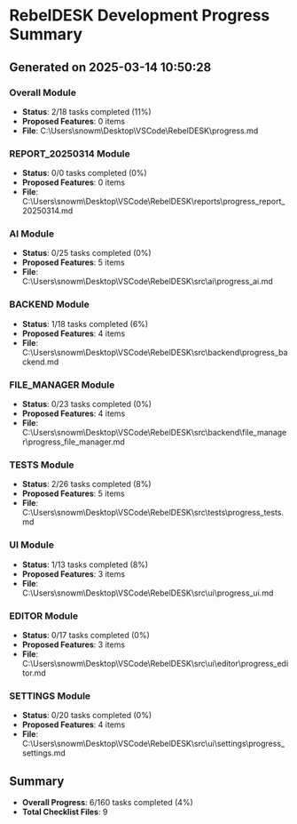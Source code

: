 ﻿# RebelDESK Development Progress Summary
## Generated on 2025-03-14 10:50:28

### Overall Module
- **Status**: 2/18 tasks completed (11%)
- **Proposed Features**: 0 items
- **File**: C:\Users\snowm\Desktop\VSCode\RebelDESK\progress.md

### REPORT_20250314 Module
- **Status**: 0/0 tasks completed (0%)
- **Proposed Features**: 0 items
- **File**: C:\Users\snowm\Desktop\VSCode\RebelDESK\reports\progress_report_20250314.md

### AI Module
- **Status**: 0/25 tasks completed (0%)
- **Proposed Features**: 5 items
- **File**: C:\Users\snowm\Desktop\VSCode\RebelDESK\src\ai\progress_ai.md

### BACKEND Module
- **Status**: 1/18 tasks completed (6%)
- **Proposed Features**: 4 items
- **File**: C:\Users\snowm\Desktop\VSCode\RebelDESK\src\backend\progress_backend.md

### FILE_MANAGER Module
- **Status**: 0/23 tasks completed (0%)
- **Proposed Features**: 4 items
- **File**: C:\Users\snowm\Desktop\VSCode\RebelDESK\src\backend\file_manager\progress_file_manager.md

### TESTS Module
- **Status**: 2/26 tasks completed (8%)
- **Proposed Features**: 5 items
- **File**: C:\Users\snowm\Desktop\VSCode\RebelDESK\src\tests\progress_tests.md

### UI Module
- **Status**: 1/13 tasks completed (8%)
- **Proposed Features**: 3 items
- **File**: C:\Users\snowm\Desktop\VSCode\RebelDESK\src\ui\progress_ui.md

### EDITOR Module
- **Status**: 0/17 tasks completed (0%)
- **Proposed Features**: 3 items
- **File**: C:\Users\snowm\Desktop\VSCode\RebelDESK\src\ui\editor\progress_editor.md

### SETTINGS Module
- **Status**: 0/20 tasks completed (0%)
- **Proposed Features**: 4 items
- **File**: C:\Users\snowm\Desktop\VSCode\RebelDESK\src\ui\settings\progress_settings.md

## Summary
- **Overall Progress**: 6/160 tasks completed (4%)
- **Total Checklist Files**: 9
